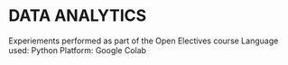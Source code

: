 # DATA ANALYTICS
Experiements performed as part of the Open Electives course
Language used: Python
Platform: Google Colab
